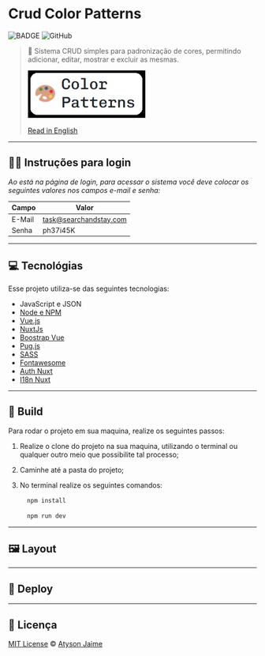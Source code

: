 # Crud Color Patterns

![BADGE](https://img.shields.io/badge/Atysonjaime-Color__Patterns-blueviolet)
![GitHub](https://img.shields.io/github/license/Atysonjaime/crud_color_patterns)

> 🎨 Sistema CRUD simples para padronização de cores, permitindo adicionar, editar, mostrar e excluir as mesmas.
>
> ![NAME_LOGO](./assets/img/name.png)
>
> [Read in English](./README.md)

---

## 🧑‍💻 Instruções para login

_Ao está na página de login, para acessar o sistema você deve colocar os seguintes valores nos campos e-mail e senha:_

| Campo  | Valor                  |
| ------ | ---------------------- |
| E-Mail | task@searchandstay.com |
| Senha  | ph37i45K               |

---

## 💻 Tecnológias

Esse projeto utiliza-se das seguintes tecnologias:

- JavaScript e JSON
- [Node e NPM](https://nodejs.org/en/)
- [Vue.js](https://vuejs.org)
- [NuxtJs](https://nuxtjs.org)
- [Boostrap Vue](https://bootstrap-vue.org)
- [Pug.js](https://pugjs.org/api/getting-started.html)
- [SASS](https://sass-lang.com)
- [Fontawesome](https://fontawesome.com)
- [Auth Nuxt](https://auth.nuxtjs.org)
- [I18n Nuxt](https://v8.i18n.nuxtjs.org)

---

## 🔨 Build

Para rodar o projeto em sua maquina, realize os seguintes passos:

1. Realize o clone do projeto na sua maquina, utilizando o terminal ou qualquer outro meio que possibilite tal processo;

2. Caminhe até a pasta do projeto;

3. No terminal realize os seguintes comandos:

   ```cmd
     npm install
   ```

   ```cmd
     npm run dev
   ```

---

## 🖼️ Layout

---

## 🚀 Deploy

---

## 📝 Licença

[MIT License](https://github.com/AtysonJaime/crud_color_patterns/blob/main/LICENSE) © [Atyson Jaime](https://atysonjaime.github.io)
